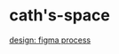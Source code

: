 # cath's-space
[design: figma process](https://www.figma.com/design/SonZEXF2s5by03HngCVWFN/personal-website?node-id=109-2&p=f&t=pUrPGnkle6w8KdhV-0)